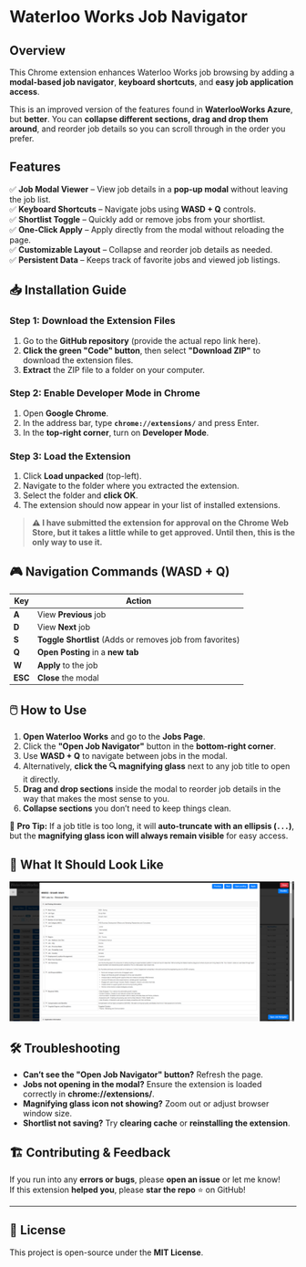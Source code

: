 # Waterloo Works Job Navigator

## Overview

This Chrome extension enhances Waterloo Works job browsing by adding a **modal-based job navigator**, **keyboard shortcuts**, and **easy job application access**.

This is an improved version of the features found in **WaterlooWorks Azure**, but **better**. You can **collapse different sections, drag and drop them around**, and reorder job details so you can scroll through in the order you prefer.

## Features

✅ **Job Modal Viewer** – View job details in a **pop-up modal** without leaving the job list.\
✅ **Keyboard Shortcuts** – Navigate jobs using **WASD + Q** controls.\
✅ **Shortlist Toggle** – Quickly add or remove jobs from your shortlist.\
✅ **One-Click Apply** – Apply directly from the modal without reloading the page.\
✅ **Customizable Layout** – Collapse and reorder job details as needed.\
✅ **Persistent Data** – Keeps track of favorite jobs and viewed job listings.

## 📥 Installation Guide

### **Step 1: Download the Extension Files**

1. Go to the **GitHub repository** (provide the actual repo link here).
2. **Click the green "Code" button**, then select **"Download ZIP"** to download the extension files.
3. **Extract** the ZIP file to a folder on your computer.

### **Step 2: Enable Developer Mode in Chrome**

1. Open **Google Chrome**.
2. In the address bar, type **`chrome://extensions/`** and press Enter.
3. In the **top-right corner**, turn on **Developer Mode**.

### **Step 3: Load the Extension**

1. Click **Load unpacked** (top-left).
2. Navigate to the folder where you extracted the extension.
3. Select the folder and **click OK**.
4. The extension should now appear in your list of installed extensions.

> **⚠️ I have submitted the extension for approval on the Chrome Web Store, but it takes a little while to get approved. Until then, this is the only way to use it.**

## 🎮 Navigation Commands (WASD + Q)

| Key     | Action                                                    |
| ------- | --------------------------------------------------------- |
| **A**   | View **Previous** job                                     |
| **D**   | View **Next** job                                         |
| **S**   | **Toggle Shortlist** (Adds or removes job from favorites) |
| **Q**   | **Open Posting** in a **new tab**                         |
| **W**   | **Apply** to the job                                      |
| **ESC** | **Close** the modal                                       |

## 🖱️ How to Use

1. **Open Waterloo Works** and go to the **Jobs Page**.
2. Click the **"Open Job Navigator"** button in the **bottom-right corner**.
3. Use **WASD + Q** to navigate between jobs in the modal.
4. Alternatively, **click the 🔍 magnifying glass** next to any job title to open it directly.
5. **Drag and drop sections** inside the modal to reorder job details in the way that makes the most sense to you.
6. **Collapse sections** you don’t need to keep things clean.

📌 **Pro Tip:** If a job title is too long, it will **auto-truncate with an ellipsis (****`...`****)**, but the **magnifying glass icon will always remain visible** for easy access.

## 🎯 What It Should Look Like

<img src="./screenshot_1.png" alt="Waterloo Works Job Navigator Screenshot" width="500" />



## 🛠️ Troubleshooting

- **Can’t see the "Open Job Navigator" button?** Refresh the page.
- **Jobs not opening in the modal?** Ensure the extension is loaded correctly in **chrome://extensions/**.
- **Magnifying glass icon not showing?** Zoom out or adjust browser window size.
- **Shortlist not saving?** Try **clearing cache** or **reinstalling the extension**.

## 🏗️ Contributing & Feedback

If you run into any **errors or bugs**, please **open an issue** or let me know!\
If this extension **helped you**, please **star the repo** ⭐️ on GitHub!

---

## 📜 License

This project is open-source under the **MIT License**.

